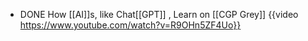 - DONE How [[AI]]s, like Chat[[GPT]] , Learn on [[CGP Grey]]
  {{video https://www.youtube.com/watch?v=R9OHn5ZF4Uo}}